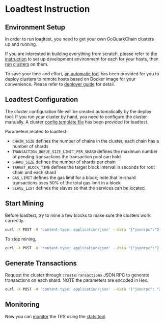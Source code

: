 # Loadtest Instruction

## Environment Setup

In order to run loadtest, you need to get your own GoQuarkChain clusters up and running.

If you are interested in building everything from scratch, please refer to the [instruction](../../README.md#development-setup) to set up development environment for each for your hosts, then [run clusters](../../README.md#running-clusters) on them.

To save your time and effort, [an automatic tool](./deployer) has been provided for you to deploy clusters to remote hosts based on Docker image for your convenience. Please refer to [deployer guide](./deployer/README.md) for detail.

## Loadtest Configuration

The cluster configuration file will be created automatically by the deploy tool. If you run your cluster by hand, you 
need to configure the cluster manually. A cluster [config template file](cluster_config.json) has been provided for loadtest.

Parameters related to loadtest:
- `CHAIN_SIZE` defines the number of chains in the cluster, each chain has a number of shards 
- `TRANSACTION_QUEUE_SIZE_LIMIT_PER_SHARD` defines the maximum number of pending transactions the transaction pool can hold
- `SHARD_SIZE` defines the number of shards per chain
- `TARGET_BLOCK_TIME` defines the target block interval in seconds for root chain and each shard
- `GAS_LIMIT` defines the gas limit for a block; note that in-shard transactions uses 50% of the total gas limit in a block
- `SLAVE_LIST` defines the slaves so that the services can be located.

## Start Mining

Before loadtest, try to mine a few blocks to make sure the clusters work correctly.

```bash
curl -X POST -H 'content-type: application/json' --data '{"jsonrpc":"2.0","method":"setMining","params":[true],"id":0}' http://127.0.0.1:38491
```
To stop mining,
```bash
curl -X POST -H 'content-type: application/json' --data '{"jsonrpc":"2.0","method":"setMining","params":[false],"id":0}' http://127.0.0.1:38491
```

## Generate Transactions

Request the cluster through `createTransactions` JSON RPC to generate transactions on each shard. NOTE the parameters are encoded in Hex.

```bash
curl -X POST -H 'content-type: application/json' --data '{"jsonrpc": "2.0","method": "createTransactions","params": [{ "numTxPerShard": "0x186e0","xShardPercent": "0x0"}],"id": 1}' http://127.0.0.1:38491
```
   
## Monitoring

Now you can [monitor](../../README.md#monitoring-clusters) the TPS using the [stats tool](../../cmd/stats).
